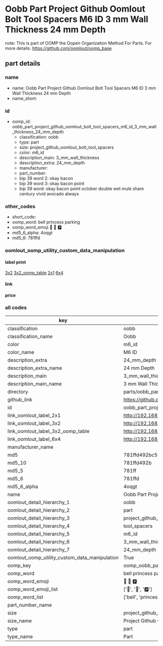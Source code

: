 # Oobb Part Project Github Oomlout Bolt Tool Spacers M6 ID 3 mm Wall Thickness 24 mm Depth  

note: This is part of OOMP the Oopen Organization Method For Parts. For more details: https://github.com/oomlout/oomp_base

##  part details
  







### name
* name: Oobb Part Project Github Oomlout Bolt Tool Spacers M6 ID 3 mm Wall Thickness 24 mm Depth
* name_short: 
### id
* oomp_id: oobb_part_project_github_oomlout_bolt_tool_spacers_m6_id_3_mm_wall_thickness_24_mm_depth
  * classification: oobb
  * type: part
  * size: project_github_oomlout_bolt_tool_spacers
  * color: m6_id
  * description_main: 3_mm_wall_thickness
  * description_extra: 24_mm_depth
  * manufacturer: 
  * part_number: 
  * bip 39 word 2: okay bacon
  * bip 39 word 3: okay bacon point
  * bip 39 word: okay bacon point october double wet mule share century vivid avocado always

### other_codes
* short_code: 
* oomp_word: bell princess parking
* oomp_word_emoji :bell: :princess: :parking:
* md5_6_alpha: 4oqgt
* md5_6: 781ffd






### oomlout_oomp_utility_custom_data_manipulation
#### label print
[3x2](http://192.168.1.245:1112/?label=oomp%204oqgt)
[3x2_oomp_table](http://192.168.1.108:1112/?label=oomp%204oqgt)
[2x1](http://192.168.1.242:1112/?label=oomp%204oqgt)
[6x4](http://192.168.1.55:1112/?label=oomp%204oqgt)    

#### link

                              

#### price







### all codes 
| key | value |  
| --- | --- |  
| classification | oobb |  
| classification_name | Oobb |  
| color | m6_id |  
| color_name | M6 ID |  
| description_extra | 24_mm_depth |  
| description_extra_name | 24 mm Depth |  
| description_main | 3_mm_wall_thickness |  
| description_main_name | 3 mm Wall Thickness |  
| directory | parts/oobb_part_project_github_oomlout_bolt_tool_spacers_m6_id_3_mm_wall_thickness_24_mm_depth |  
| github_link | https://github.com/oomlout/oomlout_oomp_part_src/tree/main/parts/oobb_part_project_github_oomlout_bolt_tool_spacers_m6_id_3_mm_wall_thickness_24_mm_depth |  
| id | oobb_part_project_github_oomlout_bolt_tool_spacers_m6_id_3_mm_wall_thickness_24_mm_depth |  
| link_oomlout_label_2x1 | http://192.168.1.242:1112/?label=oomp%204oqgt |  
| link_oomlout_label_3x2 | http://192.168.1.245:1112/?label=oomp%204oqgt |  
| link_oomlout_label_3x2_oomp_table | http://192.168.1.108:1112/?label=oomp%204oqgt |  
| link_oomlout_label_6x4 | http://192.168.1.55:1112/?label=oomp%204oqgt |  
| manufacturer_name |  |  
| md5 | 781ffd492bc5322be620d9914e8454cf |  
| md5_10 | 781ffd492b |  
| md5_5 | 781ff |  
| md5_6 | 781ffd |  
| md5_6_alpha | 4oqgt |  
| name | Oobb Part Project Github Oomlout Bolt Tool Spacers M6 ID 3 mm Wall Thickness 24 mm Depth |  
| oomlout_detail_hierarchy_1 | oobb |  
| oomlout_detail_hierarchy_2 | part |  
| oomlout_detail_hierarchy_3 | project_github_bolt |  
| oomlout_detail_hierarchy_4 | tool_spacers |  
| oomlout_detail_hierarchy_5 | m6_id |  
| oomlout_detail_hierarchy_6 | 3_mm_wall_thickness |  
| oomlout_detail_hierarchy_7 | 24_mm_depth |  
| oomlout_oomp_utility_custom_data_manipulation | True |  
| oomp_key | oomp_oobb_part_project_github_oomlout_bolt_tool_spacers_m6_id_3_mm_wall_thickness_24_mm_depth |  
| oomp_word | bell princess parking |  
| oomp_word_emoji | :bell: :princess: :parking: |  
| oomp_word_emoji_list | [':bell:', ':princess:', ':parking:'] |  
| oomp_word_list | ['bell', 'princess', 'parking'] |  
| part_number_name |  |  
| size | project_github_oomlout_bolt_tool_spacers |  
| size_name | Project Github Oomlout Bolt Tool Spacers |  
| type | part |  
| type_name | Part |  
